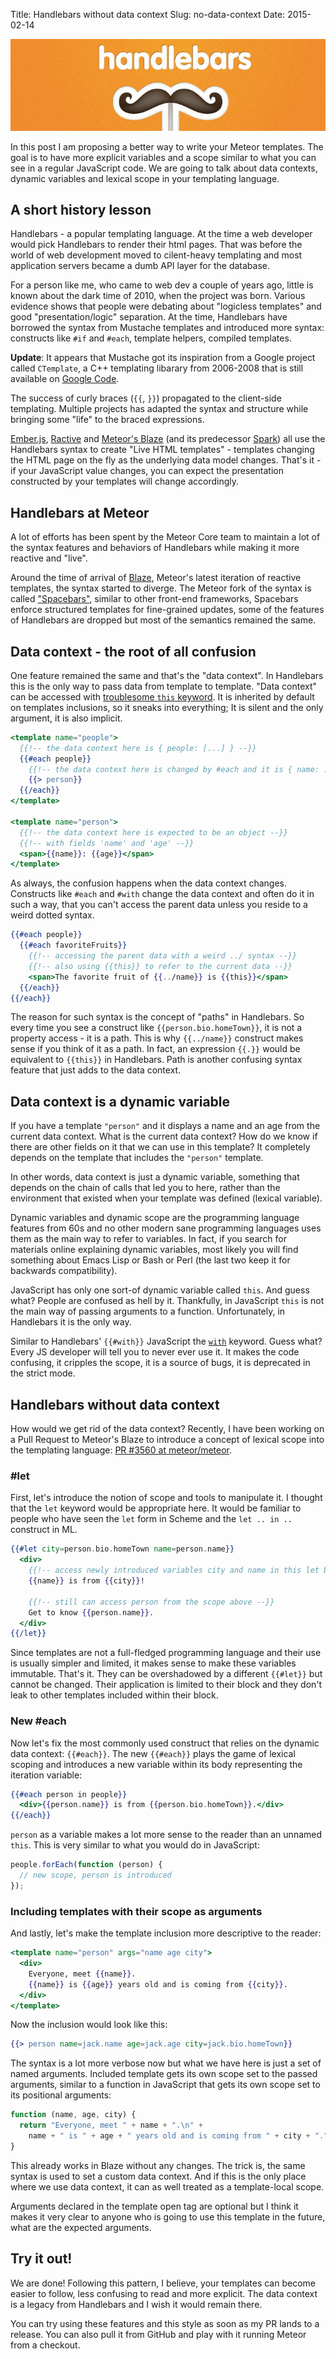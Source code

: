 Title: Handlebars without data context
Slug: no-data-context
Date: 2015-02-14

![Handlebars](/images/handlebars.png)

In this post I am proposing a better way to write your Meteor templates. The
goal is to have more explicit variables and a scope similar to what you can see
in a regular JavaScript code. We are going to talk about data contexts, dynamic
variables and lexical scope in your templating language.

## A short history lesson

Handlebars - a popular templating language. At the time a web developer would
pick Handlebars to render their html pages. That was before the world of web
development moved to cilent-heavy templating and most application servers became
a dumb API layer for the database.

For a person like me, who came to web dev a couple of years ago, little is known
about the dark time of 2010, when the project was born. Various evidence shows
that people were debating about "logicless templates" and good
"presentation/logic" separation. At the time, Handlebars have borrowed the
syntax from Mustache templates and introduced more syntax: constructs like `#if`
and `#each`, template helpers, compiled templates.

**Update**: It appears that Mustache got its inspiration from a Google project
called `CTemplate`, a C++ templating libarary from 2006-2008 that is still
available on [Google Code](https://code.google.com/p/ctemplate/).

The success of curly braces (`{{`, `}}`) propagated to the client-side
templating. Multiple projects has adapted the syntax and structure while
bringing some "life" to the braced expressions.

[Ember.js][ember], [Ractive][ractive] and [Meteor's Blaze][blaze] (and its
predecessor [Spark][spark]) all use the Handlebars syntax to create "Live HTML
templates" - templates changing the HTML page on the fly as the underlying data
model changes. That's it - if your JavaScript value changes, you can expect the
presentation constructed by your templates will change accordingly.


## Handlebars at Meteor

A lot of efforts has been spent by the Meteor Core team to maintain a lot of the
syntax features and behaviors of Handlebars while making it more reactive and
"live".

Around the time of arrival of [Blaze][blaze], Meteor's latest iteration of
reactive templates, the syntax started to diverge. The Meteor fork of the syntax
is called ["Spacebars"][spacebars], similar to other front-end frameworks,
Spacebars enforce structured templates for fine-grained updates, some of the
features of Handlebars are dropped but most of the semantics remained the same.

## Data context - the root of all confusion

One feature remained the same and that's the "data context". In Handlebars this
is the only way to pass data from template to template. "Data context" can be
accessed with [troublesome `this` keyword][this]. It is inherited by default on
templates inclusions, so it sneaks into everything; It is silent and the only
argument, it is also implicit.

```handlebars
<template name="people">
  {{!-- the data context here is { people: [...] } --}}
  {{#each people}}
    {{!-- the data context here is changed by #each and it is { name: ... } --}}
    {{> person}}
  {{/each}}
</template>

<template name="person">
  {{!-- the data context here is expected to be an object --}}
  {{!-- with fields 'name' and 'age' --}}
  <span>{{name}}: {{age}}</span>
</template>
```

As always, the confusion happens when the data context changes. Constructs like
`#each` and `#with` change the data context and often do it in such a way, that
you can't access the parent data unless you reside to a weird dotted syntax.

```handlebars
{{#each people}}
  {{#each favoriteFruits}}
    {{!-- accessing the parent data with a weird ../ syntax --}}
    {{!-- also using {{this}} to refer to the current data --}}
    <span>The favorite fruit of {{../name}} is {{this}}</span>
  {{/each}}
{{/each}}
```

The reason for such syntax is the concept of "paths" in Handlebars. So every
time you see a construct like `{{person.bio.homeTown}}`, it is not a property
access - it is a path. This is why `{{../name}}` construct makes sense if you
think of it as a path. In fact, an expression `{{.}}` would be equivalent to
`{{this}}` in Handlebars. Path is another confusing syntax feature that just
adds to the data context.


## Data context is a dynamic variable

If you have a template `"person"` and it displays a name and an age from the
current data context. What is the current data context? How do we know if there
are other fields on it that we can use in this template? It completely depends
on the template that includes the `"person"` template.

In other words, data context is just a dynamic variable, something that depends
on the chain of calls that led you to here, rather than the environment that
existed when your template was defined (lexical variable).

Dynamic variables and dynamic scope are the programming language features from
60s and no other modern sane programming languages uses them as the main way to
refer to variables. In fact, if you search for materials online explaining
dynamic variables, most likely you will find something about Emacs Lisp or Bash
or Perl (the last two keep it for backwards compatibility).

JavaScript has only one sort-of dynamic variable called `this`. And guess what?
People are confused as hell by it. Thankfully, in JavaScript `this` is not the
main way of passing arguments to a function. Unfortunately, in Handlebars it is
the only way.

Similar to Handlebars' `{{#with}}` JavaScript the [`with`][with] keyword. Guess
what?  Every JS developer will tell you to never ever use it. It makes the code
confusing, it cripples the scope, it is a source of bugs, it is deprecated in
the strict mode.


## Handlebars without data context

How would we get rid of the data context? Recently, I have been working on a
Pull Request to Meteor's Blaze to introduce a concept of lexical scope into the
templating language: [PR #3560 at
meteor/meteor](https://github.com/meteor/meteor/pull/3560).

### #let

First, let's introduce the notion of scope and tools to manipulate it. I thought
that the `let` keyword would be appropriate here. It would be familiar to people
who have seen the `let` form in Scheme and the `let .. in ..` construct in ML.

```handlebars
{{#let city=person.bio.homeTown name=person.name}}
  <div>
    {{!-- access newly introduced variables city and name in this let block --}}
    {{name}} is from {{city}}!

    {{!-- still can access person from the scope above --}}
    Get to know {{person.name}}.
  </div>
{{/let}}
```

Since templates are not a full-fledged programming language and their use is
usually simpler and limited, it makes sense to make these variables immutable.
That's it. They can be overshadowed by a different `{{#let}}` but cannot be
changed. Their application is limited to their block and they don't leak to
other templates included within their block.

### New #each

Now let's fix the most commonly used construct that relies on the dynamic data
context: `{{#each}}`. The new `{{#each}}` plays the game of lexical scoping and
introduces a new variable within its body representing the iteration variable:

```handlebars
{{#each person in people}}
  <div>{{person.name}} is from {{person.bio.homeTown}}.</div>
{{/each}}
```

`person` as a variable makes a lot more sense to the reader than an unnamed
`this`. This is very similar to what you would do in JavaScript:

```javascript
people.forEach(function (person) {
  // new scope, person is introduced
});
```

### Including templates with their scope as arguments

And lastly, let's make the template inclusion more descriptive to the reader:

```handlebars
<template name="person" args="name age city">
  <div>
    Everyone, meet {{name}}.
    {{name}} is {{age}} years old and is coming from {{city}}.
  </div>
</template>
```

Now the inclusion would look like this:

```handlebars
{{> person name=jack.name age=jack.age city=jack.bio.homeTown}}
```

The syntax is a lot more verbose now but what we have here is just a set of
named arguments. Included template gets its own scope set to the passed
arguments, similar to a function in JavaScript that gets its own scope set to
its positional arguments:

```javascript
function (name, age, city) {
  return "Everyone, meet " + name + ".\n" +
    name + " is " + age + " years old and is coming from " + city + ".";
}
```

This already works in Blaze without any changes. The trick is, the same syntax
is used to set a custom data context. And if this is the only place where we use
data context, it can as well treated as a template-local scope.

Arguments declared in the template open tag are optional but I think it makes it
very clear to anyone who is going to use this template in the future, what are
the expected arguments.


## Try it out!

We are done! Following this pattern, I believe, your templates can become
easier to follow, less confusing to read and more explicit. The data context is
a legacy from Handlebars and I wish it would remain there.

You can try using these features and this style as soon as my PR lands to a
release. You can also pull it from GitHub and play with it running Meteor from a
checkout.

[ember]: http://emberjs.com/guides/templates/handlebars-basics/
[ractive]: http://www.ractivejs.org/
[blaze]: https://www.meteor.com/blaze
[spark]: https://github.com/meteor/meteor/tree/b39033c3c304feed47eb0600cb64ff8730318afe/packages/spark
[spacebars]: https://github.com/meteor/meteor/tree/devel/packages/spacebars
[this]: http://javascriptissexy.com/understand-javascripts-this-with-clarity-and-master-it/
[with]: https://developer.mozilla.org/en-US/docs/Web/JavaScript/Reference/Statements/with

